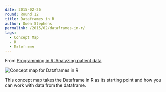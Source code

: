```yaml
---
date: 2015-02-26
round: Round 12
title: Dataframes in R
author: Owen Stephens
permalink: /2015/02/dataframes-in-r/
tags:
  - Concept Map
  - R
  - Dataframe
---
```

From [Programming in R: Analyzing patient data](http://swcarpentry.github.io/r-novice-inflammation/01-starting-with-data.html)

![Concept map for Dataframes in R](http://www.meanboyfriend.com/overdue_ideas/wp-content/uploads/2015/02/16033501293_b9bbc7d137_o.jpg)

This concept map takes the Dataframe in R as its starting point and how you can work with data from the dataframe.
